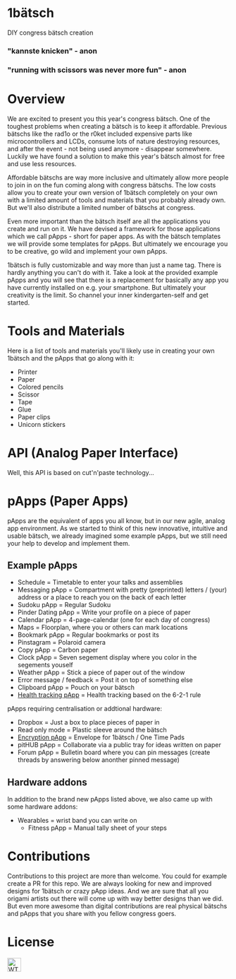 # 1bätsch
DIY congress bätsch creation

### "kannste knicken" - anon
### "running with scissors was never more fun" - anon


# Overview
We are excited to present you this year's congress bätsch. One of the toughest problems when creating a bätsch is to keep it affordable. Previous bätschs like the rad1o or the r0ket included expensive parts like microcontrollers and LCDs, consume lots of nature destroying resources, and after the event - not being used anymore - disappear somewhere.
Luckily we have found a solution to make this year's bätsch almost for free and use less resources.

Affordable bätschs are way more inclusive and ultimately allow more people to join in on the fun coming along with congress bätschs. The low costs allow you to create your own version of 1bätsch completely on your own with a limited amount of tools and materials that you probably already own. But we'll also distribute a limited number of bätschs at congress.

Even more important than the bätsch itself are all the applications you create and run on it. We have devised a framework for those applications which we call pApps - short for paper apps. As with the bätsch templates we will provide some templates for pApps. But ultimately we encourage you to be creative, go wild and implement your own pApps.

1bätsch is fully customizable and way more than just a name tag. There is hardly anything you can't do with it. Take a look at the provided example pApps and you will see that there is a replacement for basically any app you have currently installed on e.g. your smartphone. But ultimately your creativity is the limit. So channel your inner kindergarten-self and get started.  


# Tools and Materials
Here is a list of tools and materials you'll likely use in creating your own 1bätsch and the pApps that go along with it:

 - Printer
 - Paper
 - Colored pencils
 - Scissor
 - Tape
 - Glue
 - Paper clips
 - Unicorn stickers

# API (Analog Paper Interface)

Well, this API is based on cut'n'paste technology...

# pApps (Paper Apps)

pApps are the equivalent of apps you all know, but in our new agile, analog app environment.
As we started to think of this new innovative, intuitive and usable bätsch, we already imagined some example pApps,
but we still need your help to develop and implement them.

## Example pApps

* Schedule = Timetable to enter your talks and assemblies
* Messaging pApp = Compartment with pretty (preprinted) letters / (your) address or a place to reach you on the back of each letter
* Sudoku pApp = Regular Sudoku
* Pinder Dating pApp = Write your profile on a piece of paper
* Calendar pApp = 4-page-calendar (one for each day of congress)
* Maps = Floorplan, where you or others can mark locations
* Bookmark pApp = Regular bookmarks or post its
* Pinstagram = Polaroid camera
* Copy pApp = Carbon paper
* Clock pApp = Seven segement display where you color in the segements youself
* Weather pApp = Stick a piece of paper out of the window
* Error message / feedback = Post it on top of something else
* Clipboard pApp = Pouch on your bätsch
* [Health tracking pApp](./papps/6-2-1_papp.md) = Health tracking based on the 6-2-1 rule

pApps requiring centralisation or addtional hardware:
* Dropbox = Just a box to place pieces of paper in
* Read only mode = Plastic sleeve around the bätsch
* [Encryption pApp](./papps/encryption_papp.md) = Envelope for 1bätsch / One Time Pads
* pitHUB pApp = Collaborate via a public tray for ideas written on paper
* Forum pApp = Bulletin board where you can pin messages (create threads by answering below anonther pinned message) 


## Hardware addons
In addition to the brand new pApps listed above, we also came up with some hardware addons:

* Wearables = wrist band you can write on
    * Fitness pApp = Manual tally sheet of your steps

# Contributions
Contributions to this project are more than welcome. You could for example create a PR for this repo. We are always looking for new and improved designs for 1bätsch or crazy pApp ideas. And we are sure that all you origami artists out there will come up with way better designs than we did. But even more awesome than digital contributions are real physical bätschs and pApps that you share with you fellow congress goers.

# License
<a href="http://www.wtfpl.net/"><img src="http://www.wtfpl.net/wp-content/uploads/2012/12/wtfpl-badge-1.png" height="31" alt="WTFPL" /></a>
